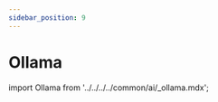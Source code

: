 ```yaml
---
sidebar_position: 9
---
```


# Ollama

import Ollama from '../../../../common/ai/\_ollama.mdx';

<Ollama />
